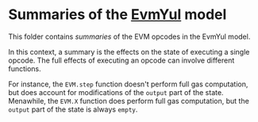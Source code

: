 # Summaries of the [EvmYul](https://github.com/nethermindEth/EVMYulLean/) model

This folder contains _summaries_ of the EVM opcodes in the EvmYul model.

In this context, a summary is the effects on the state of executing a single opcode. The full effects of executing an opcode can involve different functions.

For instance, the `EVM.step` function doesn't perform full gas computation, but does account for modifications of the `output` part of the state.
Menawhile, the `EVM.X` function does perform full gas computation, but the `output` part of the state is always `empty`.

